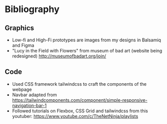 # Bibliography

## Graphics
- Low-fi and High-Fi prototypes are images from my designs in Balsamiq and Figma 
- "Lucy in the Field with Flowers" from museum of bad art (website being redesigned) http://museumofbadart.org/join/

## Code
- Used CSS framework tailwindcss to craft the components of the webpage 
- Navbar adapted from https://tailwindcomponents.com/component/simple-responsive-navigation-bar-1
- Followed tutorials on Flexbox, CSS Grid and tailwindcss from this youtuber: https://www.youtube.com/c/TheNetNinja/playlists

